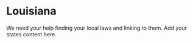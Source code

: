# Louisiana

We need your help finding your local laws and linking to them. Add your states content here.